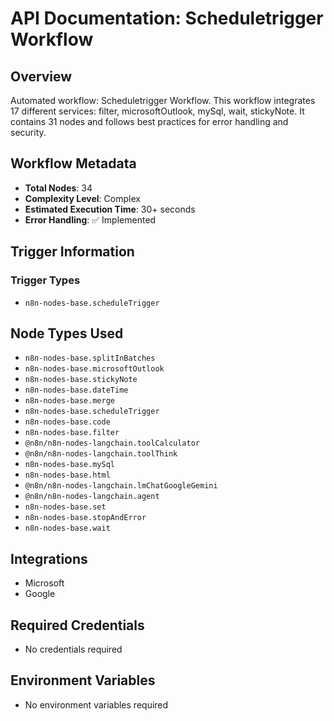 # API Documentation: Scheduletrigger Workflow

## Overview
Automated workflow: Scheduletrigger Workflow. This workflow integrates 17 different services: filter, microsoftOutlook, mySql, wait, stickyNote. It contains 31 nodes and follows best practices for error handling and security.

## Workflow Metadata
- **Total Nodes**: 34
- **Complexity Level**: Complex
- **Estimated Execution Time**: 30+ seconds
- **Error Handling**: ✅ Implemented

## Trigger Information
### Trigger Types
- `n8n-nodes-base.scheduleTrigger`

## Node Types Used
- `n8n-nodes-base.splitInBatches`
- `n8n-nodes-base.microsoftOutlook`
- `n8n-nodes-base.stickyNote`
- `n8n-nodes-base.dateTime`
- `n8n-nodes-base.merge`
- `n8n-nodes-base.scheduleTrigger`
- `n8n-nodes-base.code`
- `n8n-nodes-base.filter`
- `@n8n/n8n-nodes-langchain.toolCalculator`
- `@n8n/n8n-nodes-langchain.toolThink`
- `n8n-nodes-base.mySql`
- `n8n-nodes-base.html`
- `@n8n/n8n-nodes-langchain.lmChatGoogleGemini`
- `@n8n/n8n-nodes-langchain.agent`
- `n8n-nodes-base.set`
- `n8n-nodes-base.stopAndError`
- `n8n-nodes-base.wait`

## Integrations
- Microsoft
- Google

## Required Credentials
- No credentials required

## Environment Variables
- No environment variables required
